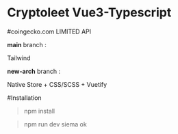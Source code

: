 # Cryptoleet Vue3-Typescript

#coingecko.com LIMITED API

**main** branch :

Tailwind

**new-arch** branch :

Native Store + CSS/SCSS + Vuetify

#Installation

> npm install

> npm run dev
>siema
>ok
